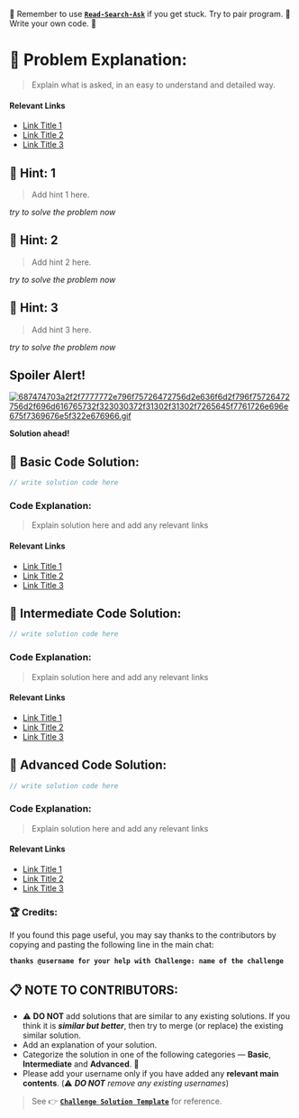 :triangular_flag_on_post: Remember to use [**`Read-Search-Ask`**](http://github.com/FreeCodeCamp/FreeCodeCamp/wiki/How-to-get-help-when-you-get-stuck) if you get stuck. Try to pair program. :busts_in_silhouette: Write your own code. :memo:

# :checkered_flag: Problem Explanation:
> Explain what is asked, in an easy to understand and detailed way.

#### Relevant Links
- [Link Title 1](http://example.com)
- [Link Title 2](http://example.com)
- [Link Title 3](http://example.com)

## :speech_balloon: Hint: 1
> Add hint 1 here.

*try to solve the problem now*

## :speech_balloon: Hint: 2
> Add hint 2 here.

*try to solve the problem now*

## :speech_balloon: Hint: 3
> Add hint 3 here.

*try to solve the problem now*

## Spoiler Alert!
[![687474703a2f2f7777772e796f75726472756d2e636f6d2f796f75726472756d2f696d616765732f323030372f31302f31302f7265645f7761726e696e675f7369676e5f322e676966.gif](https://files.gitter.im/FreeCodeCamp/Wiki/nlOm/thumb/687474703a2f2f7777772e796f75726472756d2e636f6d2f796f75726472756d2f696d616765732f323030372f31302f31302f7265645f7761726e696e675f7369676e5f322e676966.gif)](https://files.gitter.im/FreeCodeCamp/Wiki/nlOm/687474703a2f2f7777772e796f75726472756d2e636f6d2f796f75726472756d2f696d616765732f323030372f31302f31302f7265645f7761726e696e675f7369676e5f322e676966.gif)

**Solution ahead!**

## :beginner: Basic Code Solution:

```js
// write solution code here
```

### Code Explanation:
> Explain solution here and add any relevant links

#### Relevant Links
- [Link Title 1](http://example.com)
- [Link Title 2](http://example.com)
- [Link Title 3](http://example.com)

## :sunflower: Intermediate Code Solution:

```js
// write solution code here
```

### Code Explanation:
> Explain solution here and add any relevant links

#### Relevant Links
- [Link Title 1](http://example.com)
- [Link Title 2](http://example.com)
- [Link Title 3](http://example.com)

## :rotating_light: Advanced Code Solution:

```js
// write solution code here
```

### Code Explanation:
> Explain solution here and add any relevant links

#### Relevant Links
- [Link Title 1](http://example.com)
- [Link Title 2](http://example.com)
- [Link Title 3](http://example.com)

### :trophy: Credits:
If you found this page useful, you may say thanks to the contributors by copying and pasting the following line in the main chat:

**`thanks @username for your help with Challenge: name of the challenge`**

## :clipboard: NOTE TO CONTRIBUTORS:
- :warning: **DO NOT** add solutions that are similar to any existing solutions. If you think it is ***similar but better***, then try to merge (or replace) the existing similar solution.
- Add an explanation of your solution.
- Categorize the solution in one of the following categories &mdash; **Basic**, **Intermediate** and **Advanced**. :traffic_light:
- Please add your username only if you have added any **relevant main contents**. (:warning: ***DO NOT*** *remove any existing usernames*)

> See :point_right: [**`Challenge Solution Template`**](Challenge-Solution-Template) for reference.
